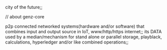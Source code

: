 city of the future;;

// about genz-core


p2p connected networked systems(hardware and/or software) 
that combines input and output source in IoT, 
www/http/https internet;;
its DATA used by a median/mechanism for stand alone or parallel storage, playblack, calculations, hyperledger and/or like combined operations;;
 
